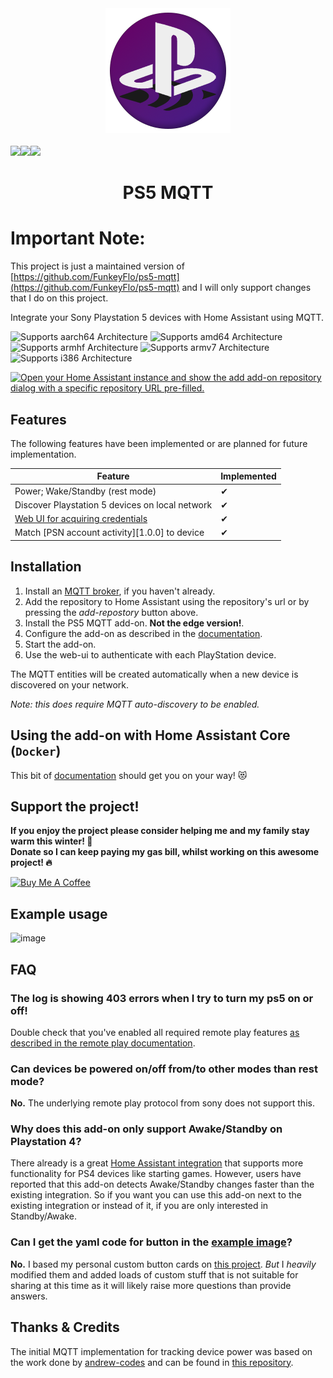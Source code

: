 <div align="center">
    <img src="./add-ons/ps5-mqtt/logo.png" />
    <br>
    <br>
    <div style="display: flex;">
        <a href="https://github.com/fwartner/ps5-mqtt/releases">
            <img src="https://img.shields.io/github/release/fwartner/ps5-mqtt.svg">
        </a>
        <a href="#">
            <img src="https://img.shields.io/maintenance/yes/2023.svg">
        </a>
        <a href="https://github.com/fwartner/ps5-mqtt/LICENSE.md">
            <img src="https://img.shields.io/github/license/hassio-addons/addon-ssh.svg">
        </a>
    </div>
    <h1>PS5 MQTT</h1>
</div>

# Important Note:
This project is just a maintained version of [https://github.com/FunkeyFlo/ps5-mqtt](https://github.com/FunkeyFlo/ps5-mqtt) and I will only support changes that I do on this project.

Integrate your Sony Playstation 5 devices with Home Assistant using MQTT.

![Supports aarch64 Architecture][aarch64-shield]
![Supports amd64 Architecture][amd64-shield]
![Supports armhf Architecture][armhf-shield]
![Supports armv7 Architecture][armv7-shield]
![Supports i386 Architecture][i386-shield]

[![Open your Home Assistant instance and show the add add-on repository dialog with a specific repository URL pre-filled.](https://my.home-assistant.io/badges/supervisor_add_addon_repository.svg)](https://my.home-assistant.io/redirect/supervisor_add_addon_repository/?repository_url=https%3A%2F%2Fgithub.com%2Ffwartner%2Fps5-mqtt)

## Features
The following features have been implemented or are planned for future implementation.

| Feature                                            | Implemented |
| -------------------------------------------------- | ----------- |
| Power; Wake/Standby (rest mode)                    | ✔           |
| Discover Playstation 5 devices on local network    | ✔           |
| [Web UI for acquiring credentials][credentials-ui] | ✔           |
| Match [PSN account activity][1.0.0] to device      | ✔           |

## Installation
1. Install an [MQTT broker][mqtt-broker], if you haven't already.
2. Add the repository to Home Assistant using the repository's url or by pressing the *add-repostory* button above.
3. Install the PS5 MQTT add-on. **Not the edge version!**.
4. Configure the add-on as described in the [documentation][ha-docs].
5. Start the add-on.
6. Use the web-ui to authenticate with each PlayStation device.

The MQTT entities will be created automatically when a new device is discovered on your network.

*Note: this does require MQTT auto-discovery to be enabled.*

## Using the add-on with Home Assistant Core (`Docker`)
This bit of [documentation][docker-docs] should get you on your way! 😻

## Support the project!
**If you enjoy the project please consider helping me and my family stay warm this winter! :cold_face:**<br>
**Donate so I can keep paying my gas bill, whilst working on this awesome project! :fire:**

<a href="https://www.buymeacoffee.com/funkeyflo" target="_blank"><img src="https://cdn.buymeacoffee.com/buttons/v2/default-yellow.png" alt="Buy Me A Coffee" style="height: 60px !important;width: 217px !important;" ></a>

## Example usage
![image](https://user-images.githubusercontent.com/4623715/184224674-97c167f6-44bc-463a-a573-3a47b5eaefc8.png)

## FAQ

### The log is showing 403 errors when I try to turn my ps5 on or off!
Double check that you've enabled all required remote play features [as described in the remote play documentation][ps5-rp].

### Can devices be powered on/off from/to other modes than rest mode?
**No.** The underlying remote play protocol from sony does not support this.

### Why does this add-on only support Awake/Standby on Playstation 4?
There already is a great [Home Assistant integration][ha-ps4] that supports more functionality for PS4 devices like starting games. However, users have reported that this add-on detects Awake/Standby changes faster than the existing integration. So if you want you can use this add-on next to the existing integration or instead of it, if you are only interested in Standby/Awake.

### Can I get the yaml code for button in the [example image](#example-usage)?
**No.** I based my personal custom button cards on [this project][matt8707-dash]. *But* I *heavily* modified them and added loads of custom stuff that is not suitable for sharing at this time as it will likely raise more questions than provide answers.

## Thanks & Credits
The initial MQTT implementation for tracking device power was based on the work done by [andrew-codes][ac-user] and can be found in [this repository][ac-repo].

<!-- links -->
[aarch64-shield]: https://img.shields.io/badge/aarch64-yes-green.svg
[amd64-shield]: https://img.shields.io/badge/amd64-yes-green.svg
[armhf-shield]: https://img.shields.io/badge/armhf-yes-green.svg
[armv7-shield]: https://img.shields.io/badge/armv7-yes-green.svg
[i386-shield]: https://img.shields.io/badge/i386-yes-green.svg
[credentials-ui]: https://community.home-assistant.io/t/ps5-mqtt-control-playstation-5-devices-using-mqtt/441141#impressions-1
[discord]: https://discord.gg/BnmvYHvz5N
[docker-docs]: ./docs/DOCKER.md
[ha-docs]: ./add-ons/ps5-mqtt/DOCS.md
[ac-repo]: https://github.com/andrew-codes/home-automation
[ac-user]: https://github.com/andrew-codes
[matt8707-dash]: https://community.home-assistant.io/t/a-different-take-on-designing-a-lovelace-ui/162594
[mqtt-broker]: https://www.home-assistant.io/docs/mqtt/broker/
[ha-ps4]: https://www.home-assistant.io/integrations/ps4/
[ps5-rp]: https://remoteplay.dl.playstation.net/remoteplay/lang/en/ps5_mobile.html#section3

